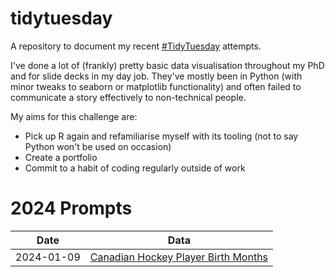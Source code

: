 # tidytuesday
A repository to document my recent [#TidyTuesday](https://github.com/rfordatascience/tidytuesday) attempts. 

I've done a lot of (frankly) pretty basic data visualisation throughout my PhD and for slide decks in  my day job. They've mostly been in Python (with minor tweaks to seaborn or matplotlib functionality) and often failed to communicate a story effectively to non-technical people. 

My aims for this challenge are:
* Pick up R again and refamiliarise myself with its tooling (not to say Python won't be used on occasion) 
* Create a portfolio
* Commit to a habit of coding regularly outside of work

# 2024 Prompts
| Date    | Data |
| -------- | ------- |
| 2024-01-09 | [Canadian Hockey Player Birth Months](https://github.com/rfordatascience/tidytuesday/blob/master/data/2024/2024-01-09/readme.md) | 
